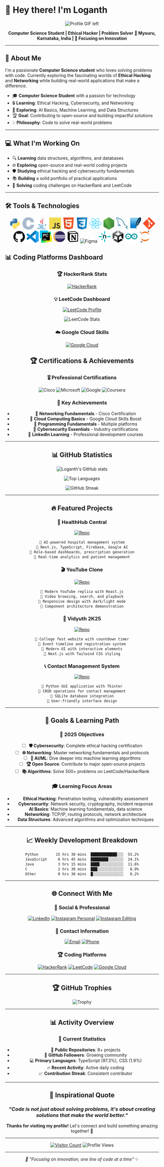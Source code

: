 # 👋 Hey there! I'm Loganth

<div align="center">

![Profile GIF left](https://media.giphy.com/media/3og0ILLVvPp8d64Jd6/giphy.gif)

**Computer Science Student | Ethical Hacker | Problem Solver**
**📍 Mysuru, Karnataka, India | 🎯 Focusing on Innovation**

</div>

---

## 🚀 About Me

I'm a passionate **Computer Science student** who loves solving problems with code. Currently exploring the fascinating worlds of **Ethical Hacking** and **Networking** while building real-world applications that make a difference.

- 🎓 **Computer Science Student** with a passion for technology
- 🔒 **Learning**: Ethical Hacking, Cybersecurity, and Networking
- 🧠 **Exploring**: AI Basics, Machine Learning, and Data Structures
- 🏆 **Goal**: Contributing to open-source and building impactful solutions
- 💡 **Philosophy**: Code to solve real-world problems

---

## 💻 What I'm Working On

- 🔍 **Learning** data structures, algorithms, and databases
- 🌐 **Exploring** open-source and real-world coding projects  
- 🛡️ **Studying** ethical hacking and cybersecurity fundamentals
- 📚 **Building** a solid portfolio of practical applications
- 🔧 **Solving** coding challenges on HackerRank and LeetCode

---

## 🛠️ Tools & Technologies

<div align="center">

<!-- Programming Languages & Environments -->
<img src="https://raw.githubusercontent.com/devicons/devicon/master/icons/python/python-original.svg" alt="Python" width="40" height="40" title="Python" />
<img src="https://raw.githubusercontent.com/devicons/devicon/master/icons/c/c-original.svg" alt="C" width="40" height="40" title="C" />
<img src="https://raw.githubusercontent.com/devicons/devicon/master/icons/java/java-original.svg" alt="Java" width="40" height="40" title="Java" />
<img src="https://raw.githubusercontent.com/devicons/devicon/master/icons/javascript/javascript-original.svg" alt="JavaScript" width="40" height="40" title="JavaScript" />

<!-- Web & Frameworks -->
<img src="https://raw.githubusercontent.com/devicons/devicon/master/icons/html5/html5-original.svg" alt="HTML5" width="40" height="40" title="HTML5" />
<img src="https://raw.githubusercontent.com/devicons/devicon/master/icons/css3/css3-original.svg" alt="CSS3" width="40" height="40" title="CSS3" />
<img src="https://raw.githubusercontent.com/devicons/devicon/master/icons/react/react-original.svg" alt="React" width="40" height="40" title="React" />
<img src="https://raw.githubusercontent.com/devicons/devicon/master/icons/nodejs/nodejs-original.svg" alt="Node.js" width="40" height="40" title="Node.js" />

<!-- Databases -->
<img src="https://raw.githubusercontent.com/devicons/devicon/master/icons/mysql/mysql-original.svg" alt="MySQL" width="40" height="40" title="MySQL" />
<img src="https://raw.githubusercontent.com/devicons/devicon/master/icons/sqlite/sqlite-original.svg" alt="SQLite" width="40" height="40" title="SQLite" />

<!-- Version Control & Editors -->
<img src="https://raw.githubusercontent.com/devicons/devicon/master/icons/git/git-original.svg" alt="Git" width="40" height="40" title="Git" />
<img src="https://raw.githubusercontent.com/devicons/devicon/master/icons/github/github-original.svg" alt="GitHub" width="40" height="40" title="GitHub" />
<img src="https://raw.githubusercontent.com/devicons/devicon/master/icons/vscode/vscode-original.svg" alt="VS Code" width="40" height="40" title="VS Code" />
<img src="https://raw.githubusercontent.com/devicons/devicon/master/icons/pycharm/pycharm-original.svg" alt="PyCharm" width="40" height="40" title="PyCharm" />
<img src="https://raw.githubusercontent.com/devicons/devicon/master/icons/eclipse/eclipse-original.svg" alt="Eclipse" width="40" height="40" title="Eclipse" />
<img src="https://raw.githubusercontent.com/devicons/devicon/master/icons/notion/notion-original.svg" alt="Notion" width="40" height="40" title="Notion" />
<img src="https://cdn.jsdelivr.net/npm/simple-icons@v10/icons/figma.svg" alt="Figma" width="40" height="40" title="Figma" />
<img src="https://raw.githubusercontent.com/devicons/devicon/master/icons/netlify/netlify-original.svg" alt="Netlify" width="40" height="40" title="Netlify" />

<!-- Design & Engineering -->
<img src="https://raw.githubusercontent.com/devicons/devicon/master/icons/unity/unity-original.svg" alt="Unity" width="40" height="40" title="Unity" />
<img src="https://raw.githubusercontent.com/devicons/devicon/master/icons/arduino/arduino-original.svg" alt="Arduino" width="40" height="40" title="Arduino" />
<img src="https://raw.githubusercontent.com/devicons/devicon/master/icons/jupyter/jupyter-original.svg" alt="Jupyter" width="40" height="40" title="Jupyter" />

</div>

 
## 📊 Coding Platforms Dashboard

<div align="center">

### 🏆 HackerRank Stats
[![HackerRank](https://img.shields.io/badge/Profile-Visit_HackerRank-00EA64?style=for-the-badge&logo=hackerrank)](https://www.hackerrank.com/profile/loganth_1925)


### 💡 LeetCode Dashboard
[![LeetCode Profile](https://img.shields.io/badge/LeetCode-Visit_Profile-FFA116?style=for-the-badge&logo=leetcode&logoColor=white)](https://leetcode.com/jY4fqaPVsG/)

![LeetCode Stats](https://leetcard.jacoblin.cool/jY4fqaPVsG?theme=dark&font=Karma&ext=heatmap)

 
### ☁️ Google Cloud Skills

 <div align="center">
  
[![Google Cloud](https://img.shields.io/badge/Profile-View_Achievements-4285F4?style=for-the-badge&logo=google-cloud)](https://www.cloudskillsboost.google/public_profiles/bb8ff956-6b60-4f44-9820-f0b3a0b43c41)

</div>


## 🏆 Certifications & Achievements

<div align="center">

### 🎖️ Professional Certifications
![Cisco](https://img.shields.io/badge/Cisco-1BA0D7?style=for-the-badge&logo=cisco&logoColor=white)
![Microsoft](https://img.shields.io/badge/Microsoft-0078D4?style=for-the-badge&logo=microsoft&logoColor=white)
![Google](https://img.shields.io/badge/Google-4285F4?style=for-the-badge&logo=google&logoColor=white)
![Coursera](https://img.shields.io/badge/Coursera-0056D3?style=for-the-badge&logo=coursera&logoColor=white)

### 🌟 Key Achievements
- 🥇 **Networking Fundamentals** - Cisco Certification
- 🥇 **Cloud Computing Basics** - Google Cloud Skills Boost
- 🥇 **Programming Fundamentals** - Multiple platforms
- 🥇 **Cybersecurity Essentials** - Industry certifications
- 🥇 **LinkedIn Learning** - Professional development courses

</div>

---

## 📊 GitHub Statistics

<div align="center">

![Loganth's GitHub stats](https://github-readme-stats.vercel.app/api?username=LoganthP&show_icons=true&theme=radical&count_private=true)

![Top Languages](https://github-readme-stats.vercel.app/api/top-langs/?username=LoganthP&layout=compact&theme=radical)

![GitHub Streak](https://github-readme-streak-stats.herokuapp.com/?user=LoganthP&theme=radical)

</div>

---

## 🔥 Featured Projects

### 🏥 HealthHub Central
[![Repo](https://img.shields.io/badge/Repository-Hospital_Management-blue?style=for-the-badge&logo=github)](https://github.com/LoganthP/Hospital-Management-System)
```
🔹 AI-powered hospital management system
🔹 Next.js, TypeScript, Firebase, Google AI
🔹 Role-based dashboards, prescription generation
🔹 Real-time analytics and patient management
```

### 🎬 YouTube Clone
[![Repo](https://img.shields.io/badge/Repository-YouTube_Clone-red?style=for-the-badge&logo=github)](https://github.com/LoganthP/YoutubeClone-using-HTML-CSS-JAVASCRIPT-React.js)
```
🔹 Modern YouTube replica with React.js
🔹 Video browsing, search, and playback
🔹 Responsive design with dark/light mode
🔹 Component architecture demonstration
```

### 🎉 Vidyuth 2K25
[![Repo](https://img.shields.io/badge/Repository-College_Fest_Website-green?style=for-the-badge&logo=github)](https://github.com/LoganthP/DevCom-Final-Project)
```
🔹 College fest website with countdown timer
🔹 Event timeline and registration system
🔹 Modern UI with interactive elements
🔹 Next.js with Tailwind CSS styling
```

### 📞 Contact Management System
[![Repo](https://img.shields.io/badge/Repository-Contact_Manager-yellow?style=for-the-badge&logo=github)](https://github.com/LoganthP/Contact-Management-System-using-Python-GUI)
```
🔹 Python GUI application with Tkinter
🔹 CRUD operations for contact management
🔹 SQLite database integration
🔹 User-friendly interface design
```

---

## 🎯 Goals & Learning Path

### 🚀 **2025 Objectives**
- [ ] **🛡️ Cybersecurity**: Complete ethical hacking certification
- [ ] **🌐 Networking**: Master networking fundamentals and protocols
- [ ] **🤖 AI/ML**: Dive deeper into machine learning algorithms
- [ ] **🏆 Open Source**: Contribute to major open-source projects
- [ ] **📚 Algorithms**: Solve 500+ problems on LeetCode/HackerRank

### 🎓 **Learning Focus Areas**
- **Ethical Hacking**: Penetration testing, vulnerability assessment
- **Cybersecurity**: Network security, cryptography, incident response
- **AI Basics**: Machine learning fundamentals, data science
- **Networking**: TCP/IP, routing protocols, network architecture
- **Data Structures**: Advanced algorithms and optimization techniques

---

## 📈 Weekly Development Breakdown

```text
Python        15 hrs 30 mins  ████████████░░░  55.2%
JavaScript     6 hrs 45 mins  ████████░░░░░░░  24.1%
Java           3 hrs 15 mins  ████░░░░░░░░░░░  11.6%
C              2 hrs 30 mins  ███░░░░░░░░░░░░   8.9%
Other          0 hrs 30 mins  █░░░░░░░░░░░░░░   0.2%
```

---

## 🌐 Connect With Me

<div align="center">

### 📱 **Social & Professional**
[![LinkedIn](https://img.shields.io/badge/LinkedIn-Connect-0077B5?style=for-the-badge&logo=linkedin)](https://www.linkedin.com/in/loganth-p-158667280)
[![Instagram Personal](https://img.shields.io/badge/Instagram-Follow-E4405F?style=for-the-badge&logo=instagram)](https://www.instagram.com/tamojikatochiri/)
[![Instagram Editing](https://img.shields.io/badge/Editing_Channel-Follow-E4405F?style=for-the-badge&logo=instagram)](https://www.instagram.com/maiyraandi.editz)

### 📧 **Contact Information**
[![Email](https://img.shields.io/badge/Email-Contact-D14836?style=for-the-badge&logo=gmail)](mailto:loganthp55@gmail.com)
[![Phone](https://img.shields.io/badge/Phone-+91_7013660227-25D366?style=for-the-badge&logo=whatsapp)](tel:+917013660227)

### 🏆 **Coding Platforms**
[![HackerRank](https://img.shields.io/badge/HackerRank-Solve-00EA64?style=for-the-badge&logo=hackerrank)](https://www.hackerrank.com/profile/loganth_1925)
[![LeetCode](https://img.shields.io/badge/LeetCode-Practice-FFA116?style=for-the-badge&logo=leetcode)](https://leetcode.com/jY4fqaPVsG/)
[![Google Cloud](https://img.shields.io/badge/Google_Cloud-Skills-4285F4?style=for-the-badge&logo=google-cloud)](https://www.cloudskillsboost.google/public_profiles/bb8ff956-6b60-4f44-9820-f0b3a0b43c41)

</div>

---

## 🏆 GitHub Trophies

<div align="center">

![Trophy](https://github-profile-trophy.vercel.app/?username=LoganthP&theme=radical&no-frame=false&no-bg=false&margin-w=4)

</div>

---

## 📊 Activity Overview

### 🎯 **Current Statistics**
- 📂 **Public Repositories**: 8+ projects
- 🌟 **GitHub Followers**: Growing community
- 💻 **Primary Languages**: TypeScript (97.3%), CSS (1.9%)
- 🔥 **Recent Activity**: Active daily coding
- 📈 **Contribution Streak**: Consistent contributor

---

## 🌟 Inspirational Quote

<div align="center">

### *"Code is not just about solving problems, it's about creating solutions that make the world better."*

**Thanks for visiting my profile!** Let's connect and build something amazing together! 🚀

---

[![Visitor Count](https://visitor-badge.glitch.me/badge?page_id=LoganthP.LoganthP)](https://github.com/LoganthP)
![Profile Views](https://komarev.com/ghpvc/?username=LoganthP&color=blueviolet&style=flat-square)

---

*🎯 "Focusing on innovation, one line of code at a time"* ✨

</div>
